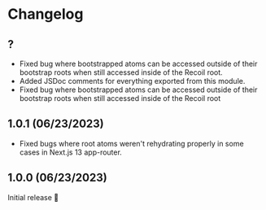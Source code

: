 # Changelog

## ?

- Fixed bug where bootstrapped atoms can be accessed outside of their bootstrap roots when still accessed inside of the Recoil root.
- Added JSDoc comments for everything exported from this module.
- Fixed bug where bootstrapped atoms can be accessed outside of their bootstrap roots when still accessed inside of the Recoil root

## 1.0.1 (06/23/2023)

- Fixed bugs where root atoms weren't rehydrating properly in some cases in Next.js 13 app-router.

## 1.0.0 (06/23/2023)

Initial release 🎉

